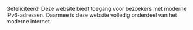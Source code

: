 Gefeliciteerd! Deze website biedt toegang voor bezoekers met moderne IPv6-adressen. Daarmee is deze website volledig onderdeel van het moderne internet.
